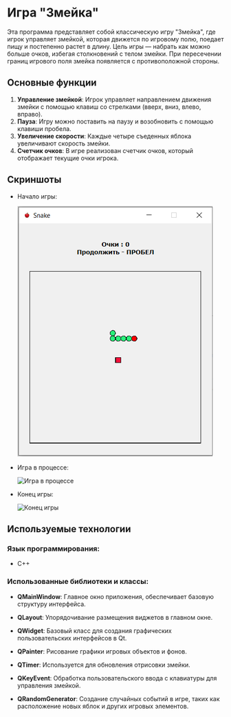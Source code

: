 # Игра "Змейка"

Эта программа представляет собой классическую игру "Змейка", где игрок управляет змейкой, которая движется по игровому полю, поедает пищу и постепенно растет в длину. Цель игры — набрать как можно больше очков, избегая столкновений с телом змейки. При пересечении границ игрового поля змейка появляется с противоположной стороны.

## Основные функции

1. **Управление змейкой**: Игрок управляет направлением движения змейки с помощью клавиш со стрелками (вверх, вниз, влево, вправо).
2. **Пауза**: Игру можно поставить на паузу и возобновить с помощью клавиши пробела.
3. **Увеличение скорости**: Каждые четыре съеденных яблока увеличивают скорость змейки.
4. **Счетчик очков**: В игре реализован счетчик очков, который отображает текущие очки игрока.

## Скриншоты

- Начало игры:

  ![Начало игры](./Game%20images/Snake_img1.PNG)

- Игра в процессе:

  ![Игра в процессе](./Snake_img2.PNG)

- Конец игры:

  ![Конец игры](./Snake_img3.PNG)
  
## Используемые технологии
  
### Язык программирования:
- C++

### Использованные библиотеки и классы:

- **QMainWindow**: Главное окно приложения, обеспечивает базовую структуру интерфейса.
  
- **QLayout**: Упорядочивание размещения виджетов в главном окне.
  
- **QWidget**: Базовый класс для создания графических пользовательских интерфейсов в Qt.
  
- **QPainter**: Рисование графики игровых объектов и фонов.
  
- **QTimer**: Используется для обновления отрисовки змейки.
  
- **QKeyEvent**: Обработка пользовательского ввода с клавиатуры для управления змейкой.
  
- **QRandomGenerator**: Создание случайных событий в игре, таких как расположение новых яблок и других игровых элементов.

